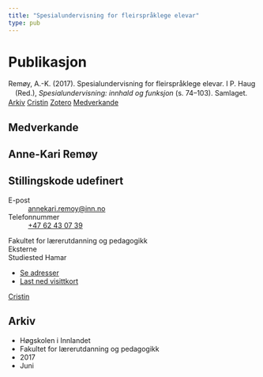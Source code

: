 ```yaml
---
title: "Spesialundervisning for fleirspråklege elevar"
type: pub
---
```

<h1>Publikasjon</h1>
<article id="csl-bib-container-IUAA4LYA" class="csl-bib-container">
  <div class="csl-bib-body" style="line-height: 1.35; padding-left: 1em; text-indent:-1em;">
  <div class="csl-entry">Rem&#xF8;y, A.-K. (2017). Spesialundervisning for fleirspr&#xE5;klege elevar. I P. Haug (Red.), <i>Spesialundervisning: innhald og funksjon</i> (s. 74&#x2013;103). Samlaget.</div>
</div>
  <div class="csl-bib-buttons">
    <a href="#taxonomy-article-IUAA4LYA" class="csl-bib-button">Arkiv</a>
    <a href="https://app.cristin.no/results/show.jsf?id=1477528" alt="Cristin URL" class="csl-bib-button">Cristin</a>
    <a href="http://zotero.org/groups/5022929/items/IUAA4LYA" alt="Zotero URL" class="csl-bib-button">Zotero</a>
    <a href="#contributors-article-IUAA4LYA" class="csl-bib-button">Medverkande</a>
  </div>
  <div id="csl-bib-meta-container-IUAA4LYA"></div>
</article>
<div id="csl-bib-meta-IUAA4LYA" class="csl-bib-meta">
  <article id="contributors-article-IUAA4LYA" class="contributors-article">
    <h1>Medverkande</h1>
    <div class="personas">
<div class="vrtx-hinn-person-card">
<div class="photo">
<i class="lar la-user-circle missing-person"></i>
</div>
<div class="info">
<hgroup><h1>Anne-Kari Remøy</h1>
<h2>Stillingskode udefinert</h2>
</hgroup><dl>
<dt>E-post</dt>
<dd>
<a href="mailto:annekari.remoy@inn.no">annekari.remoy@inn.no</a>
</dd>
<dt>Telefonnummer</dt>
<dd><a href="tel:+4762430739">
+47 62 43 07 39
</a></dd>
</dl>
<p>
Fakultet for lærerutdanning og pedagogikk<br>
Eksterne<br>
Studiested Hamar
</p>
<ul class="vrtx-hinn-links">
<li><a href="https://www.inn.no/finn-en-ansatt/annekari-remoy.html#vrtx-hinn-addresses">Se adresser</a></li>
<li><a href="https://www.inn.no/finn-en-ansatt/annekari-remoy.html?vrtx=vcf">Last ned visittkort</a></li>
</ul>
</div>
</div>
<a href="https://app.cristin.no/persons/show.jsf?id=626500" alt="Cristin URL" class="personas-cristin">Cristin</a>
</div>
  </article>
  <article id="taxonomy-article-IUAA4LYA" class="taxonomy-article">
    <h1>Arkiv</h1>
    <ul>
      <li>Høgskolen i Innlandet</li>
      <li>Fakultet for lærerutdanning og pedagogikk</li>
      <li>2017</li>
      <li>Juni</li>
    </ul>
  </article>
</div>
